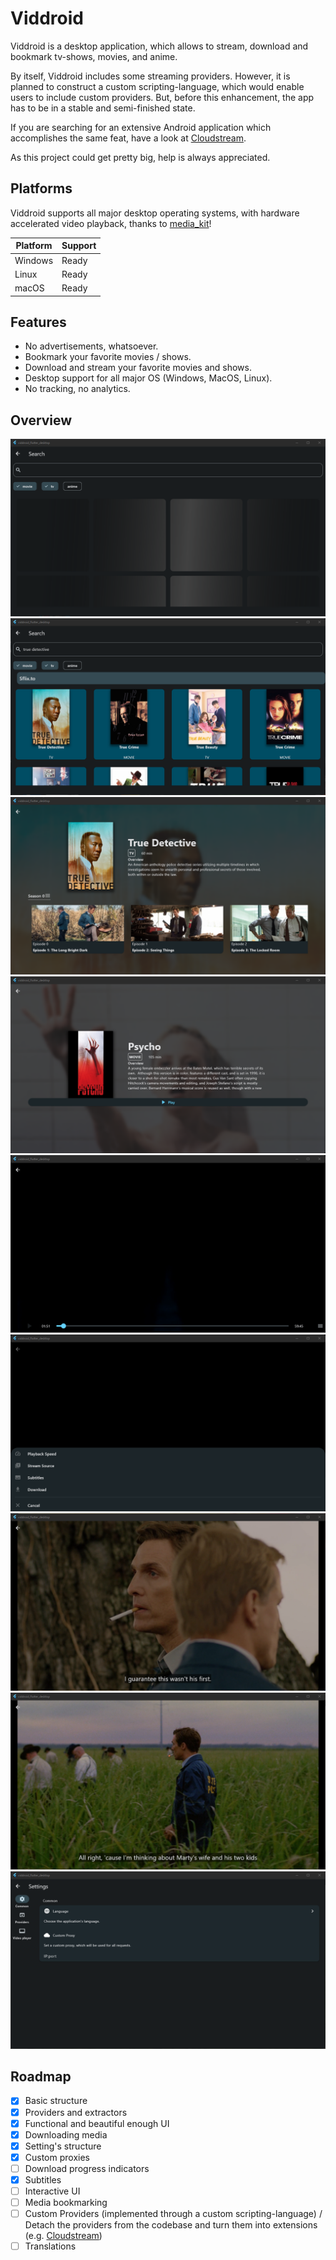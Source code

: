 # Viddroid

Viddroid is a desktop application, which allows to stream, download and bookmark tv-shows, movies, and anime.

By itself, Viddroid includes some streaming providers. However, it is planned to construct a custom scripting-language,
which would enable users to include custom providers. But, before this enhancement, the app has to be in a stable and
semi-finished state.

If you are searching for an extensive Android application which accomplishes the same feat, have a look
at [Cloudstream](https://github.com/recloudstream/cloudstream).

As this project could get pretty big, help is always appreciated.

## Platforms

Viddroid supports all major desktop operating systems, with hardware accelerated video playback, thanks
to [media_kit](https://github.com/alexmercerind/media_kit)!

| **Platform** | **Support** |
|--------------|-------------|
| Windows      | Ready       | 
| Linux        | Ready       | 
| macOS        | Ready       | 

## Features
- No advertisements, whatsoever.
- Bookmark your favorite movies / shows.
- Download and stream your favorite movies and shows.
- Desktop support for all major OS (Windows, MacOS, Linux).
- No tracking, no analytics.

## Overview

![search idle](.github/search_01.png)
![search](.github/search_02.png)
![tv screen](.github/tv_01.png)
![movie screen](.github/movie_01.png)
![player idle](.github/player_01.png)
![player options](.github/player_02.png)
![player playing](.github/player_03.png)
![player subtitles](.github/player_04.png)
![settings snapshot](.github/settings_01.png)

## Roadmap

- [x] Basic structure
- [x] Providers and extractors
- [x] Functional and beautiful enough UI
- [x] Downloading media
- [x] Setting's structure
- [x] Custom proxies
- [ ] Download progress indicators
- [x] Subtitles
- [ ] Interactive UI
- [ ] Media bookmarking
- [ ] Custom Providers (implemented through a custom scripting-language) / Detach the providers from the codebase
  and turn them into extensions (e.g. [Cloudstream](https://github.com/recloudstream/cloudstream))
- [ ] Translations
